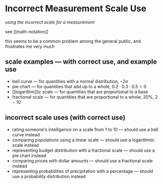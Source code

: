 # Incorrect Measurement Scale Use

_using the incorrect scale for a measurement_

see [[math-notation]]

this seems to be a common problem among the general public, and frustrates me very much

## scale examples &mdash; with correct use, and example use

- bell curve &mdash; for quantities with a normal distribution, $\circ 2 \sigma$
- pie chart &mdash; for quantities that add up to a whole, $0.2 \cdot 0.3 \cdot 0.5 = 0$
- [[logarithm]]ic scale &mdash; for quantities that are proportional to a base
- fractional scale &mdash; for quantities that are proportional to a whole, $20 \%$, $2 - 10$

## incorrect scale uses (with correct use)

- rating someone's intelligence on a scale from 1 to 10 &mdash; should use a bell curve instead
- comparing populations using a linear scale &mdash; should use a logarithmic scale instead
- representing budget distribution with a fractional scale &mdash; should use a pie chart instead
- comparing prices with dollar amounts &mdash; should use a fractional scale instead
- representing probabilities of precipitation with a percentage &mdash; should use a probability distribution instead
